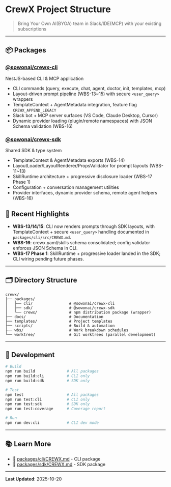 # CrewX Project Structure

> Bring Your Own AI(BYOA) team in Slack/IDE(MCP) with your existing subscriptions

---

## 📦 Packages

### [@sowonai/crewx-cli](packages/cli/CREWX.md)
NestJS-based CLI & MCP application
- CLI commands (query, execute, chat, agent, doctor, init, templates, mcp)
- Layout-driven prompt pipeline (WBS-13~15) with secure `<user_query>` wrappers
- TemplateContext + AgentMetadata integration, feature flag `CREWX_APPEND_LEGACY`
- Slack bot + MCP server surfaces (VS Code, Claude Desktop, Cursor)
- Dynamic provider loading (plugin/remote namespaces) with JSON Schema validation (WBS-16)

### [@sowonai/crewx-sdk](packages/sdk/CREWX.md)
Shared SDK & type system
- TemplateContext & AgentMetadata exports (WBS-14)
- LayoutLoader/LayoutRenderer/PropsValidator for prompt layouts (WBS-11~13)
- SkillRuntime architecture + progressive disclosure loader (WBS-17 Phase 1)
- Configuration + conversation management utilities
- Provider interfaces, dynamic provider schema, remote agent helpers (WBS-16)

## 🚀 Recent Highlights

- **WBS-13/14/15**: CLI now renders prompts through SDK layouts, with TemplateContext + secure `<user_query>` handling documented in `packages/cli/src/CREWX.md`.
- **WBS-16**: crewx.yaml/skills schema consolidated; config validator enforces JSON Schema in CLI.
- **WBS-17 Phase 1**: SkillRuntime + progressive loader landed in the SDK; CLI wiring pending future phases.

---

## 🗂️ Directory Structure

```
crewx/
├── packages/
│   ├── cli/                # @sowonai/crewx-cli
│   ├── sdk/                # @sowonai/crewx-sdk
│   └── crewx/              # npm distribution package (wrapper)
├── docs/                   # Documentation
├── templates/              # Project templates
├── scripts/                # Build & automation
├── wbs/                    # Work breakdown schedules
└── worktree/               # Git worktrees (parallel development)
```

---

## 🧪 Development

```bash
# Build
npm run build              # All packages
npm run build:cli          # CLI only
npm run build:sdk          # SDK only

# Test
npm test                   # All packages
npm run test:cli           # CLI only
npm run test:sdk           # SDK only
npm run test:coverage      # Coverage report

# Run
npm run dev:cli            # CLI dev mode
```

---

## 📚 Learn More

- 🔗 [packages/cli/CREWX.md](packages/cli/CREWX.md) - CLI package
- 🔗 [packages/sdk/CREWX.md](packages/sdk/CREWX.md) - SDK package

---

**Last Updated**: 2025-10-20
